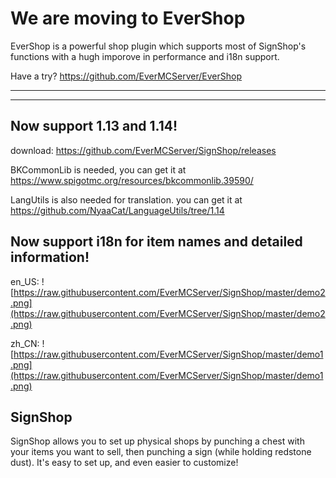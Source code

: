 # We are moving to EverShop

EverShop is a powerful shop plugin which supports most of SignShop's functions with a hugh imporove in performance and i18n support.

Have a try? https://github.com/EverMCServer/EverShop


-----

-----

## Now support 1.13 and 1.14!

download: https://github.com/EverMCServer/SignShop/releases

BKCommonLib is needed, you can get it at https://www.spigotmc.org/resources/bkcommonlib.39590/

LangUtils is also needed for translation. you can get it at https://github.com/NyaaCat/LanguageUtils/tree/1.14

## Now support i18n for item names and detailed information!

en_US:
![https://raw.githubusercontent.com/EverMCServer/SignShop/master/demo2.png](https://raw.githubusercontent.com/EverMCServer/SignShop/master/demo2.png)

zh_CN:
![https://raw.githubusercontent.com/EverMCServer/SignShop/master/demo1.png](https://raw.githubusercontent.com/EverMCServer/SignShop/master/demo1.png)

## SignShop
SignShop allows you to set up physical shops by punching a chest with your items you want to sell, then punching a sign (while holding redstone dust). It's easy to set up, and even easier to customize!

